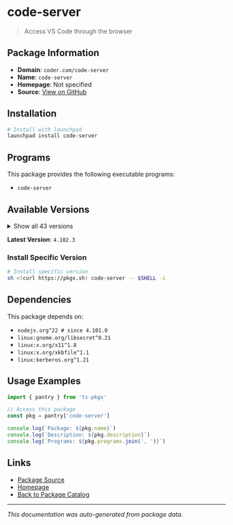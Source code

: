 # code-server

> Access VS Code through the browser

## Package Information

- **Domain**: `coder.com/code-server`
- **Name**: `code-server`
- **Homepage**: Not specified
- **Source**: [View on GitHub](https://github.com/pkgxdev/pantry/tree/main/projects/coder.com/code-server/package.yml)

## Installation

```bash
# Install with launchpad
launchpad install code-server
```

## Programs

This package provides the following executable programs:

- `code-server`

## Available Versions

<details>
<summary>Show all 43 versions</summary>

- `4.102.3`, `4.102.2`, `4.102.1`, `4.102.0`, `4.101.2`
- `4.101.1`, `4.101.0`, `4.100.3`, `4.100.2`, `4.100.1`
- `4.100.0`, `4.99.4`, `4.99.3`, `4.99.2`, `4.99.1`
- `4.99.0`, `4.98.2`, `4.98.0`, `4.97.2`, `4.96.4`
- `4.96.2`, `4.96.1`, `4.95.3`, `4.95.2`, `4.95.1`
- `4.93.1`, `4.92.2`, `4.91.1`, `4.91.0`, `4.90.3`
- `4.90.2`, `4.90.1`, `4.90.0`, `4.89.1`, `4.89.0`
- `4.23.1`, `4.23.0`, `4.22.1`, `4.22.0`, `4.21.2`
- `4.21.1`, `4.21.0`, `4.20.1`

</details>

**Latest Version**: `4.102.3`

### Install Specific Version

```bash
# Install specific version
sh <(curl https://pkgx.sh) code-server -- $SHELL -i
```

## Dependencies

This package depends on:

- `nodejs.org^22 # since 4.101.0`
- `linux:gnome.org/libsecret^0.21`
- `linux:x.org/x11^1.8`
- `linux:x.org/xkbfile^1.1`
- `linux:kerberos.org^1.21`

## Usage Examples

```typescript
import { pantry } from 'ts-pkgx'

// Access this package
const pkg = pantry['code-server']

console.log(`Package: ${pkg.name}`)
console.log(`Description: ${pkg.description}`)
console.log(`Programs: ${pkg.programs.join(', ')}`)
```

## Links

- [Package Source](https://github.com/pkgxdev/pantry/tree/main/projects/coder.com/code-server/package.yml)
- [Homepage](#)
- [Back to Package Catalog](../../../package-catalog.md)

---

*This documentation was auto-generated from package data.*
